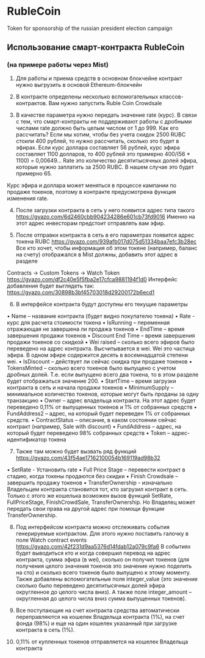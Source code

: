 # RubleCoin
Token for sponsorship of the russian president election campaign

## Использование смарт-контракта RubleCoin
### (на примере работы через Mist)

1.	Для работы и приема средств в основном блокчейне контракт нужно выгрузить в основой Ethereum-блокчейн

2.	В контракте определены несколько вспомогательных классов-контрактов. Вам нужно запустить Ruble Coin Crowdsale   

3.	В качестве параметра нужно передать значение rate (курс). 
В связи с тем, что смарт-контракты не поддерживают работы с дробными числами rate должно быть целым числом от 1 до 999. Как его рассчитать? Если мы хотим, чтобы без учета скидок 2500 RUBC стоили 400 рублей, то нужно рассчитать, сколько это будет в эфирах. Если курс доллара составляет 56 рублей, курс эфира составляет 1100 долларов, то 400 рублей это примерно 400/(56 * 1100) = 0,00649… Rate это количество десятитысячных долей эфира, которые нужно заплатить за 2500 RUBC. В нашем случае это будет примерно 65. 

Курс эфира и доллара может меняться в процессе кампании по продаже токенов, поэтому в контракте предусмотрена функция изменения rate. 


4.	После загрузки контракта в сеть у него появится адрес типа такого https://gyazo.com/6d2460cbb904234286e601cb73fd9016
Именно на этот адрес инвесторам предстоит отправлять вам эфир. 

5.	После отправки контракта в сеть в его параметрах появится адрес токена RUBC https://gyazo.com/939afb017d075d51334baa7efc3b28ec
Все кто хочет, чтобы информация об этом токене (например, баланс на счету) отображался в Mist должны, добавить этот адрес в разделе 

Contracts -> Custom Tokens -> Watch Token https://gyazo.com/df2c40e5f5fba2e17cfca9881194f1d0
 Интерфейс добавления будет выглядеть так: https://gyazo.com/30898b3bf45703018d29200172b6ecd1

6.	 В интерфейсе контракта будут доступны его текущие параметры

•	Name – название контракта (будет видно покупателю токена)
•	Rate - курс для расчета стоимости токена
•	IsRunning – переменная отражающая не завершена ли продажа токенов
•	EndTime – время завершения продажи токенов
•	Discount End Time – время завершения продажи токенов со скидкой
•	Wei raised – сколько всего эфиров было переведено на адрес контракта. Высчитывается в wei. Wei это частица эфира. В одном эфире содержится десять в восемнадцатой степени wei. 
•	IsDiscount – действует ли сейчас скидка при продаже токенов
•	TokensMinted – сколько всего токенов было выпущено с учетом дробных долей. Т.е. если выпущено всего два токена, то в этом разделе будет отображаться значение 200. 
•	StartTime – время загрузки контракта в сеть и начала продажи токенов
•	MinimumSupply – минимальное количество токенов, которые могут быть проданы за одну транзакцию
•	Owner – адрес владельца контракта. На этот адрес будет переведено 0,11% от выпущенных токенов и 1% от собранных средств
•	FundAddress2 – адрес, на который будет переведен 1% от собранных средств. 
•	ContractStatus – описание, в каком состоянии сейчас контракт (например, Sale with discount)
•	FundAddress – адрес, на который будет переведено 98% собранных средств
•	Token – адрес-идентификатор токена

7.	Также там можно будет вызвать ряд функций https://gyazo.com/43f54ae17162100054b169119ad98b32

•	SetRate - Установить rate
•	Full Price Stage – перевести контракт в стадию, когда токены продаются без скидки
•	Finish Crowdsale – завершить продажу токенов
•	TransferOwnership - изначально Владельцем контракта становится тот, кто загрузил контракт в сеть. Только с этого же кошелька возможен вызов функций SetRate, FullPriceStage,  FinishCrowdSale, TransferOwnership. Но Владелец может передать свои права на другой адрес при помощи функции TransferOwnership. 

8.	Под интерфейсом контракта можно отслеживать события генерируемые контрактом. Для этого нужно поставить галочку в поле Watch contract events https://gyazo.com/42f231d9aa5376d14fdab12a079c9fa6
В событиях будет выводиться кто и когда совершил перевод на адрес контракта, сумма эфира (в wei), сколько он получил токенов (для получения целого значения токенов это значение нужно поделить на сто) и сколько всего токенов было выпущено к этому моменту. 
Также добавлены вспомогательные поля integer_value (это значение сколько было переведено десятитысячных долей эфира округленное до целого числа вниз). А также поле integer_amount – округленная до целого числа вниз сумма выпущенных токенов). 


9.	Все поступающие на счет контракта средства автоматически переправляются на кошелек Владельца контракта (1%), на счет фонда (98%) и еще на один кошелек указанный при загрузке контракта в сеть (1%).

10.	0,11% от купленных токенов отправляется на кошелек Владельца контракта

